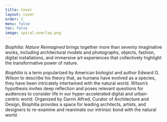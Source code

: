 ```yaml
---
title: Cover
layout: cover
order: 1
menu: false
toc: false
image: spiral-overlay.png
---
```


*Biophilia: Nature Reimagined* brings together more than seventy imaginative works, including architectural models and photographs, objects, fashion, digital installations, and immersive art experiences that collectively highlight the transformative power of nature.

*Biophilia* is a term popularized by American biologist and author Edward O. Wilson to describe his theory that, as humans have evolved as a species, they have been intricately intertwined with the natural world. Wilson’s hypothesis invites deep reflection and poses relevant questions for audiences to consider life in our hyper-accelerated digital and urban-centric world. Organized by Darrin Alfred, Curator of Architecture and Design, Biophilia provides a space for leading architects, artists, and designers to re-examine and reanimate our intrinsic bond with the natural world.